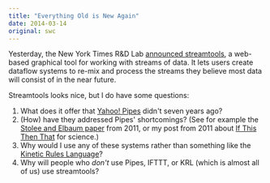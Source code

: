 ```yaml
---
title: "Everything Old is New Again"
date: 2014-03-14
original: swc
---
```

<p>
  Yesterday,
  the New York Times R&amp;D Lab <a href="https://source.opennews.org/en-US/articles/introducing-streamtools/">announced streamtools</a>,
  a web-based graphical tool for working with streams of data.
  It lets users create dataflow systems to re-mix and process
  the streams they believe most data will consist of in the near future.
</p>
<p>
  Streamtools looks nice,
  but I do have some questions:
</p>
<ol>
  <li>
    What does it offer that <a href="http://pipes.yahoo.com/pipes/">Yahoo! Pipes</a> didn't seven years ago?
  </li>
  <li>
    (How) have they addressed Pipes' shortcomings?  (See for example the <a href="http://neverworkintheory.org/2011/06/27/refactoring-pipe-like-mashups-for-end-user-programmers.html">Stolee and Elbaum paper</a> from 2011, or my post from 2011 about <a href="https://ifttt.com/">If This Then That</a> for science.)
  </li>
  <li>
    Why would I use any of these systems rather than something like the <a href="http://www.amazon.com/The-Live-Web-Event-Based-Connections/dp/1133686680">Kinetic Rules Language</a>?
  </li>
  <li>
    Why will people who <em>don't</em> use Pipes, IFTTT, or KRL (which is almost all of us) use streamtools?
  </li>
</ol>
